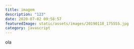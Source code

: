 ```yaml
---
title: imagem
description: "123"
date: 2020-07-02 09:58:57
featuredImage: static/assets/images/20190118_175555.jpg
category: javascript
---
```

ola